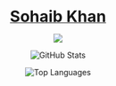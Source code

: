 <p align="center">
  <a href="https://github.com/sohaib1khan">
    <strong><span style="font-size: 2em;">Sohaib Khan</span></strong>
  </a>
</p>

<p align="center">
  <a href="https://github.com/sohaib1khan">
    <img src="https://readme-typing-svg.demolab.com/?lines=DevOps%20Engineer%20·%20Linux%20System%20Administrator%20·%20Technical%20Support%20Engineer;Kubernetes%20%7C%20Docker%20%7C%20Terraform%20%7C%20Ansible;Home%20Lab%20Explorer%20%7C%20Cloud%20Automation;Always%20learning%20new%20things&font=Fira%20Code&center=true&width=700&height=45&color=ff9900&vCenter=true&pause=1000&size=22" />
  </a>
</p>

<p align="center">
  <img src="https://github-readme-stats.vercel.app/api?username=sohaib1khan&show_icons=true&theme=tokyonight" alt="GitHub Stats" />
</p>

<p align="center">
  <img src="https://github-readme-stats.vercel.app/api/top-langs/?username=sohaib1khan&layout=compact&theme=tokyonight" alt="Top Languages" />
</p>




<!--
**sohaib1khan/sohaib1khan** is a ✨ _special_ ✨ repository because its `README.md` (this file) appears on your GitHub profile.

Here are some ideas to get you started:

- 🔭 I’m currently working on ...
- 🌱 I’m currently learning ...
- 👯 I’m looking to collaborate on ...
- 🤔 I’m looking for help with ...
- 💬 Ask me about ...
- 📫 How to reach me: ...
- 😄 Pronouns: ...
- ⚡ Fun fact: ...
-->

